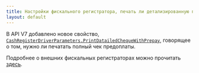```yaml
---
title: Настройки фискального регистратора, печать ли детализированную предоплату
layout: default
---
```


В API V7 добавлено новое свойство, [`CashRegisterDriverParameters.PrintDatailedChequeWithPrepay`](https://iiko.github.io/front.api.sdk/v7/html/P_Resto_Front_Api_Data_Device_Settings_CashRegisterDriverParameters_PrintDatailedChequeWithPrepay.htm), говорящее о том, нужно ли печатать полный чек предоплаты. 

Подробнее о внешних фискальных регистраторах можно прочитать [здесь](https://iiko.github.io/front.api.doc/v6/ru/CashRegisters.html).